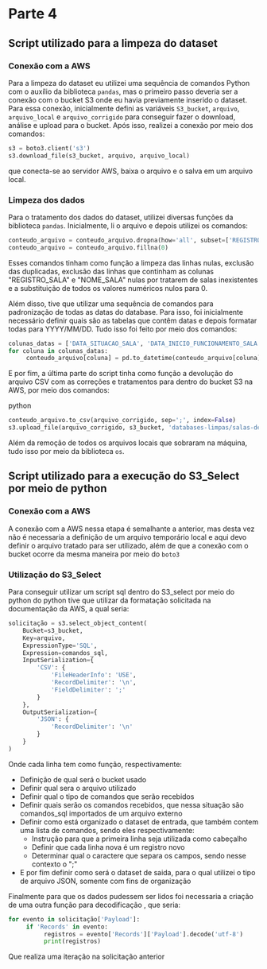 # Parte 4

## Script utilizado para a limpeza do dataset

### Conexão com a AWS

Para a limpeza do dataset eu utilizei uma sequência de comandos Python com o auxílio da biblioteca `pandas`, mas o primeiro passo deveria ser a conexão com o bucket S3 onde eu havia previamente inserido o dataset. Para essa conexão, inicialmente defini as variáveis `S3_bucket`, `arquivo`, `arquivo_local` e `arquivo_corrigido` para conseguir fazer o download, análise e upload para o bucket. Após isso, realizei a conexão por meio dos comandos:

```python
s3 = boto3.client('s3')
s3.download_file(s3_bucket, arquivo, arquivo_local)
```
que conecta-se ao servidor AWS, baixa o arquivo e o salva em um arquivo local.

### Limpeza dos dados

Para o tratamento dos dados do dataset, utilizei diversas funções da biblioteca `pandas`. Inicialmente, li o arquivo e depois utilizei os comandos:

```python
conteudo_arquivo = conteudo_arquivo.dropna(how='all', subset=['REGISTRO_SALA', 'NOME_SALA']).drop_duplicates()
conteudo_arquivo = conteudo_arquivo.fillna(0)
```

Esses comandos tinham como função a limpeza das linhas nulas, exclusão das duplicadas, exclusão das linhas que continham as colunas "REGISTRO_SALA" e "NOME_SALA" nulas por tratarem de salas inexistentes e a substituição de todos os valores numéricos nulos para 0.

Além disso, tive que utilizar uma sequência de comandos para padronização de todas as datas do database. Para isso, foi inicialmente necessário definir quais são as tabelas que contêm datas e depois formatar todas para YYYY/MM/DD. Tudo isso foi feito por meio dos comandos:

```python
colunas_datas = ['DATA_SITUACAO_SALA', 'DATA_INICIO_FUNCIONAMENTO_SALA', 'DATA_SITUACAO_COMPLEXO']
for coluna in colunas_datas:
     conteudo_arquivo[coluna] = pd.to_datetime(conteudo_arquivo[coluna], format='%d/%m/%Y', errors='coerce')
```

E por fim, a última parte do script tinha como função a devolução do arquivo CSV com as correções e tratamentos para dentro do bucket S3 na AWS, por meio dos comandos:

python

```python
conteudo_arquivo.to_csv(arquivo_corrigido, sep=';', index=False)
s3.upload_file(arquivo_corrigido, s3_bucket, 'databases-limpas/salas-de-exibicao-e-complexos-corrigido.csv')
```
Além da remoção de todos os arquivos locais que sobraram na máquina, tudo isso por meio da biblioteca `os`.

## Script utilizado para a execução do S3_Select por meio de python

### Conexão com a AWS

A conexão com a AWS nessa etapa é semalhante a anterior, mas desta vez não é necessaria a definição de um arquivo temporário local e aqui devo definir o arquivo tratado para ser utilizado, além de que a conexão com o bucket ocorre da mesma maneira por meio do `boto3`

### Utilização do S3_Select

Para conseguir utilizar um script sql dentro do S3_select por meio do python do python tive que utilizar da formatação solicitada na documentação da AWS, a qual seria:

```Python
solicitação = s3.select_object_content(
    Bucket=s3_bucket,
    Key=arquivo,
    ExpressionType='SQL',
    Expression=comandos_sql,
    InputSerialization={
        'CSV': {
            'FileHeaderInfo': 'USE',  
            'RecordDelimiter': '\n', 
            'FieldDelimiter': ';'  
        }
    },
    OutputSerialization={
        'JSON': {
            'RecordDelimiter': '\n'
        }
    }
)
```

Onde cada linha tem como função, respectivamente:
- Definição de qual será o bucket usado
- Definir qual sera o arquivo utilizado
- Definir qual o tipo de comandos que serão recebidos
- Definir quais serão os comandos recebidos, que nessa situação são comandos_sql importados de um arquivo externo
- Definir como está organizado o dataset de entrada, que também contem uma lista de comandos, sendo eles respectivamente:
     - Instrução para que a primeira linha seja utilizada como cabeçalho
     - Definir que cada linha nova é um registro novo
     - Determinar qual o caractere que separa os campos, sendo nesse contexto o ";"
- E por fim definir como será o dataset de saida, para o qual utilizei o tipo de arquivo JSON, somente com fins de organização

Finalmente para que os dados pudessem ser lidos foi necessaria a criação de uma outra função para decodificação , que seria:

```python
for evento in solicitação['Payload']:
     if 'Records' in evento:
          registros = evento['Records']['Payload'].decode('utf-8')
          print(registros)
```

Que realiza uma iteração na solicitação anterior
